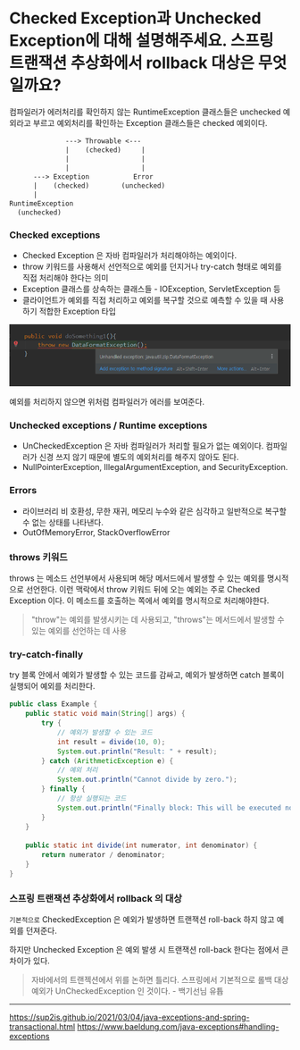 # Checked Exception과 Unchecked Exception에 대해 설명해주세요. 스프링 트랜잭션 추상화에서 rollback 대상은 무엇일까요?
컴파일러가 에러처리를 확인하지 않는 RuntimeException 클래스들은 unchecked 예외라고 부르고 
예외처리를 확인하는 Exception 클래스들은 checked 예외이다.

```
              ---> Throwable <--- 
              |    (checked)     |
              |                  |
              |                  |
      ---> Exception           Error
      |    (checked)        (unchecked)
      |
RuntimeException
  (unchecked)

```
### Checked exceptions
- Checked Exception 은 자바 컴파일러가 처리해야하는 예외이다.
- throw 키워드를 사용해서 선언적으로 예외를 던지거나 try-catch 형태로 예외를 직접 처리해야 한다는 의미
- Exception 클래스를 상속하는 클래스들 - IOException, ServletException 등
- 클라이언트가 예외를 직접 처리하고 예외를 복구할 것으로 예측할 수 있을 때 사용하기 적합한 Exception 타입

![img_1.png](img_1.png)

예외를 처리하지 않으면 위처럼 컴파일러가 에러를 보여준다.
### Unchecked exceptions / Runtime exceptions
- UnCheckedException 은 자바 컴파일러가 처리할 필요가 없는 예외이다. 컴파일러가 신경 쓰지 않기 때문에 별도의 예외처리를 해주지 않아도 된다.
- NullPointerException, IllegalArgumentException, and SecurityException.
### Errors
- 라이브러리 비 호환성, 무한 재귀, 메모리 누수와 같은 심각하고 일반적으로 복구할 수 없는 상태를 나타낸다.
- OutOfMemoryError, StackOverflowError 


### throws 키워드
throws 는 메소드 선언부에서 사용되며 해당 메서드에서 발생할 수 있는 예외를 명시적으로 선언한다.
이런 맥락에서 throw 키워드 뒤에 오는 예외는 주로 Checked Exception 이다.
이 메소드를 호출하는 쪽에서 예외를 명시적으로 처리해야한다.
> "throw"는 예외를 발생시키는 데 사용되고, "throws"는 메서드에서 발생할 수 있는 예외를 선언하는 데 사용

### try-catch-finally
try 블록 안에서 예외가 발생할 수 있는 코드를 감싸고, 예외가 발생하면 catch 블록이 실행되어 예외를 처리한다.
```java
public class Example {
    public static void main(String[] args) {
        try {
            // 예외가 발생할 수 있는 코드
            int result = divide(10, 0);
            System.out.println("Result: " + result);
        } catch (ArithmeticException e) {
            // 예외 처리
            System.out.println("Cannot divide by zero.");
        } finally {
            // 항상 실행되는 코드
            System.out.println("Finally block: This will be executed no matter what.");
        }
    }

    public static int divide(int numerator, int denominator) {
        return numerator / denominator;
    }
}

```

### 스프링 트랜잭션 추상화에서 rollback 의 대상
```기본적으로``` CheckedException 은 예외가 발생하면 트랜잭션 roll-back 하지 않고 예외를 던져준다.

하지만
Unchecked Exception 은 예외 발생 시 트랜잭션 roll-back 한다는 점에서 큰 차이가 있다.
> 자바에서의 트랜젝션에서 위를 논하면 틀리다. 스프링에서 기본적으로 롤백 대상 예외가 UnCheckedException 인 것이다. - 백기선님 유튭

---

https://sup2is.github.io/2021/03/04/java-exceptions-and-spring-transactional.html
https://www.baeldung.com/java-exceptions#handling-exceptions
